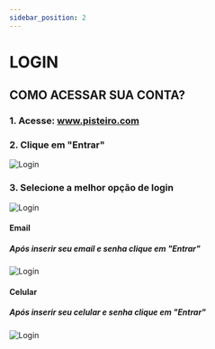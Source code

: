 ```yaml
---
sidebar_position: 2
---
```


# LOGIN

## COMO ACESSAR SUA CONTA?

### 1. Acesse: www.pisteiro.com

### 2. Clique em "Entrar"

![Login](/img/Plataforma2/login1.png)

### 3. Selecione a melhor opção de login

![Login](/img/Plataforma2/login2.png)

#### Email
##### Após inserir seu email e senha clique em "Entrar"

![Login](/img/Plataforma2/login3.png)

#### Celular
##### Após inserir seu celular e senha clique em "Entrar"

![Login](/img/Plataforma2/login4.png)
